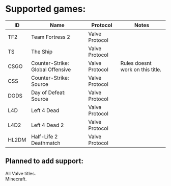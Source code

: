 
# Supported games:
| ID    | Name                             | Protocol       | Notes                            |
|-------|----------------------------------|----------------|----------------------------------|
| TF2   | Team Fortress 2                  | Valve Protocol |                                  |
| TS    | The Ship                         | Valve Protocol |                                  |
| CSGO  | Counter-Strike: Global Offensive | Valve Protocol | Rules doesnt work on this title. |
| CSS   | Counter-Strike: Source           | Valve Protocol |                                  |
| DODS  | Day of Defeat: Source            | Valve Protocol |                                  |
| L4D   | Left 4 Dead                      | Valve Protocol |                                  |
| L4D2  | Left 4 Dead 2                    | Valve Protocol |                                  |
| HL2DM | Half-Life 2 Deathmatch           | Valve Protocol |                                  |

## Planned to add support:
All Valve titles.  
Minecraft.
